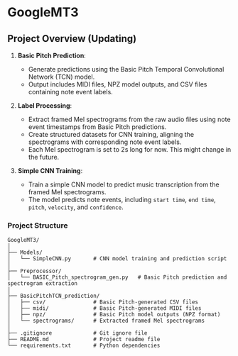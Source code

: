 # GoogleMT3



## Project Overview (Updating)

1. **Basic Pitch Prediction**:
   - Generate predictions using the Basic Pitch Temporal Convolutional Network (TCN) model.
   - Output includes MIDI files, NPZ model outputs, and CSV files containing note event labels.

2. **Label Processing**:
   - Extract framed Mel spectrograms from the raw audio files using note event timestamps from Basic Pitch predictions.
   - Create structured datasets for CNN training, aligning the spectrograms with corresponding note event labels.
   - Each Mel spectrogram is set to 2s long for now. This might change in the future.

3. **Simple CNN Training**:   
   - Train a simple CNN model to predict music transcription from the framed Mel spectrograms.
   - The model predicts note events, including ```start time```, ```end time```, ```pitch```, ```velocity```, and ```confidence```.

### Project Structure


```plaintext
GoogleMT3/
│
├── Models/
│   └── SimpleCNN.py       # CNN model training and prediction script
│
├── Preprocessor/
│   └── BASIC_Pitch_spectrogram_gen.py   # Basic Pitch prediction and spectrogram extraction
│
├── BasicPitchTCN_prediction/
│   ├── csv/               # Basic Pitch-generated CSV files
│   ├── midi/              # Basic Pitch-generated MIDI files
│   ├── npz/               # Basic Pitch model outputs (NPZ format)
│   └── spectrograms/      # Extracted framed Mel spectrograms
│
├── .gitignore             # Git ignore file
├── README.md              # Project readme file
└── requirements.txt       # Python dependencies
